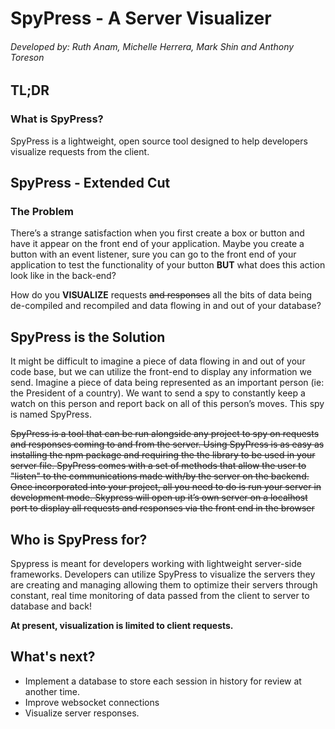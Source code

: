 # SpyPress - A Server Visualizer
###### Developed by: Ruth Anam, Michelle Herrera, Mark Shin and Anthony Toreson

## TL;DR 
### What is SpyPress?
SpyPress is a lightweight, open source tool designed to help developers visualize requests from the client.

## SpyPress - Extended Cut
### The Problem
There’s a strange satisfaction when you first create a box or button and have it appear on the front end of your application. Maybe you create a button with an event listener, sure you can go to the front end of your application to test the functionality of your button <strong>BUT</strong> what does this action look like in the back-end? 

How do you <strong>VISUALIZE</strong> requests ~~and responses~~ all the bits of data being de-compiled and recompiled and data flowing in and out of your database?

## SpyPress is the Solution
It might be difficult to imagine a piece of data flowing in and out of your code base, but we can utilize the front-end to display any information we send. Imagine a piece of data being represented as an important person (ie: the President of a country). We want to send a spy to constantly keep a watch on this person and report back on all of this person’s moves. This spy is named SpyPress.

~~SpyPress is a tool that can be run alongside any project to spy on requests and responses coming to and from the server. Using SpyPress is as easy as installing the npm package and requiring the the library to be used in your server file. SpyPress comes with a set of methods that allow the user to "listen" to the communications made with/by the server on the backend. Once incorporated into your project, all you need to do is run your server in development mode. Skypress will open up it’s own server on a localhost port to display all requests and responses via the front end in the browser~~

## Who is SpyPress for?
Spypress is meant for developers working with lightweight server-side frameworks. Developers can utilize SpyPress to visualize the servers they are creating and managing allowing them to optimize their servers through constant, real time monitoring of data passed from the client to server to database and back! 

<strong> At present, visualization is limited to client requests.</strong>

## What's next?
- Implement a database to store each session in history for review at another time.
- Improve websocket connections 
- Visualize server responses.
